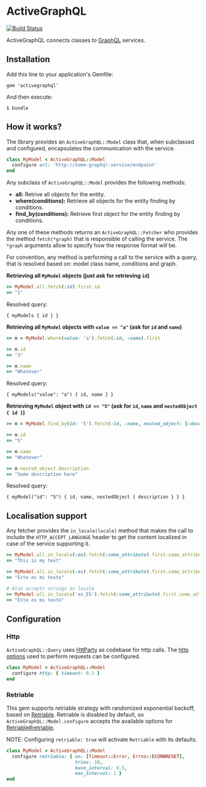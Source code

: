 # ActiveGraphQL

[![Build Status](https://travis-ci.org/wakoopa/activegraphql.png)](https://travis-ci.org/wakoopa/activegraphql)

ActiveGraphQL connects classes to [GraphQL](http://graphql.org/) services.

## Installation

Add this line to your application's Gemfile:

```
gem 'activegraphql'
```

And then execute:

```
$ bundle
```

## How it works?

The library provides an `ActiveGraphQL::Model` class that, when subclassed and configured, encapsulates the communication with the service.

```ruby
class MyModel < ActiveGraphQL::Model
  configure url: 'http://some-graphql-service/endpoint'
end
```

Any subclass of `ActiveGraphQL::Model` provides the following methods:

- **all:** Retrive all objects for the entity.
- **where(conditions):** Retrieve all objects for the entity finding by conditions.
- **find_by(conditions):** Retrieve first object for the entity finding by conditions.

Any one of these methods returns an `ActiveGraphQL::Fetcher` who provides the method `fetch(*graph)` that is responsible of calling the service. The `*graph` arguments allow to specify how the response format will be.

For convention, any method is performing a call to the service with a query, that is resolved based on: model class name, conditions and graph.

**Retrieving all `MyModel` objects (just ask for retrieving `id`)**

```ruby
>> MyModel.all.fetch(:id).first.id
=> "1"
```

Resolved query:

```
{ myModels { id } }
```

**Retrieving all `MyModel` objects with `value == "a"` (ask for `id` and `name`)**

```ruby
>> m = MyModel.where(value: 'a').fetch(:id, :name).first

>> m.id
=> "3"

>> m.name
=> "Whatever"
```

Resolved query:

```
{ myModels("value": "a") { id, name } }
```

**Retrieving `MyModel` object with `id == "5"` (ask for `id`, `name` and `nestedObject { id }`)**

```ruby
>> m = MyModel.find_by(id: '5').fetch(:id, :name, nested_object: [:description])

>> m.id
=> "5"

>> m.name
=> "Whatever"

>> m.nested_object.description
=> "Some description here"
```

Resolved query:

```
{ myModel("id": "5") { id, name, nestedObject { description } } }
```

## Localisation support
Any fetcher provides the `in_locale(locale)` method that makes the call to include the `HTTP_ACCEPT_LANGUAGE` header to get the content localized in case of the service supporting it.

```ruby
>> MyModel.all.in_locale(:en).fetch(:some_attribute).first.some_attribute
=> "This is my text"

>> MyModel.all.in_locale(:es).fetch(:some_attribute).first.some_attribute
=> "Este es mi texto"

# Also accepts strings as locale
>> MyModel.all.in_locale('es_ES').fetch(:some_attribute).first.some_attribute
=> "Este es mi texto"
```

## Configuration
### Http
`ActiveGraphQL::Query` uses [HttParty](https://github.com/jnunemaker/httparty) as codebase for http calls.
The [http options](http://www.rubydoc.info/github/jnunemaker/httparty/HTTParty/ClassMethods) used to perform requests can be configured.

```ruby
class MyModel < ActiveGraphQL::Model
  configure http: { timeout: 0.1 }
end
```

### Retriable
This gem supports retriable strategy with randomized exponential backoff, based on [Retriable](https://github.com/kamui/retriable).
Retriable is disabled by default, so `ActiveGraphQL::Model.configure` accepts the available options for [Retriable#retriable](https://github.com/kamui/retriable#options).

NOTE: Configuring `retriable: true` will activate `Retriable` with its defaults.

```ruby
class MyModel < ActiveGraphQL::Model
  configure retriable: { on: [Timeout::Error, Errno::ECONNRESET],
                         tries: 10,
                         base_interval: 0.5,
                         max_interval: 1 }
end
```
